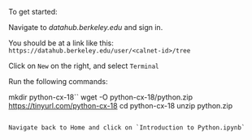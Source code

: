 To get started:

Navigate to *datahub.berkeley.edu* and sign in.

You should be at a link like this:
`https://datahub.berkeley.edu/user/<calnet-id>/tree`

Click on `New` on the right, and select `Terminal`

Run the following commands:

mkdir python-cx-18``
wget -O python-cx-18/python.zip https://tinyurl.com/python-cx-18
cd python-cx-18
unzip python.zip
```

Navigate back to Home and click on `Introduction to Python.ipynb`
